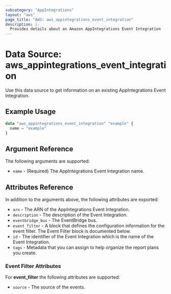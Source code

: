 ```yaml
---
subcategory: "AppIntegrations"
layout: "aws"
page_title: "AWS: aws_appintegrations_event_integration"
description: |-
  Provides details about an Amazon AppIntegrations Event Integration
---
```


# Data Source: aws_appintegrations_event_integration

Use this data source to get information on an existing AppIntegrations Event Integration.

## Example Usage

```terraform
data "aws_appintegrations_event_integration" "example" {
  name = "example"
}
```

## Argument Reference

The following arguments are supported:

* `name` - (Required) The AppIntegrations Event Integration name.

## Attributes Reference

In addition to the arguments above, the following attributes are exported:

* `arn` - The ARN of the AppIntegrations Event Integration.
* `description` - The description of the Event Integration.
* `eventbridge_bus` - The EventBridge bus.
* `event_filter` - A block that defines the configuration information for the event filter. The Event Filter block is documented below.
* `id` - The identifier of the Event Integration which is the name of the Event Integration.
* `tags` - Metadata that you can assign to help organize the report plans you create.

### Event Filter Attributes
For **event_filter** the following attributes are supported:

* `source` - The source of the events.
